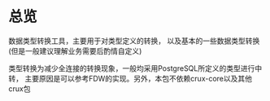 # 总览
数据类型转换工具，主要用于对类型定义的转换，
以及基本的一些数据类型转换(但是一般建议理解业务需要后酌情自定义)

类型转换为减少全连接的转换现象，一般均采用PostgreSQL所定义的类型进行中转，
主要原因是可以参考FDW的实现。另外，本包不依赖crux-core以及其他crux包

